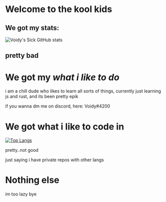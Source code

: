# Welcome to the kool kids


## We got my stats:
![Voidy's Sick GitHub stats](https://github-readme-stats.vercel.app/api?username=VoidyCD&show_icons=true&theme=radical)

## pretty bad

# We got my *what i like to do*

i am a chill dude who likes to learn all sorts of things, currently just learning js and rust, and its been pretty epik

if you wanna dm me on discord, here: Voidy#4200


# We got what i like to code in

[![Top Langs](https://github-readme-stats.vercel.app/api/top-langs/?username=VoidyCD&layout=compact&theme=radical)](https://github.com/anuraghazra/github-readme-stats)

pretty..not good

just saying i have private repos with other langs




# Nothing else
im too lazy bye

